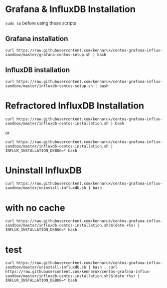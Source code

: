 # Grafana & InfluxDB Installation

`sudo su` before using these scripts

## Grafana installation

```
curl https://raw.githubusercontent.com/kennaruk/centos-grafana-influx-sandbox/master/grafana-centos-setup.sh | bash
```

## InfluxDB installation

```
curl https://raw.githubusercontent.com/kennaruk/centos-grafana-influx-sandbox/master/influxdb-centos-setup.sh | bash
```

# Refractored InfluxDB Installation

```
curl https://raw.githubusercontent.com/kennaruk/centos-grafana-influx-sandbox/master/influxdb-centos-installation.sh | bash
```

or

```
curl https://raw.githubusercontent.com/kennaruk/centos-grafana-influx-sandbox/master/influxdb-centos-installation.sh | INFLUX_INSTALLATION_DEBUG=* bash
```

# Uninstall InfluxDB

```
curl https://raw.githubusercontent.com/kennaruk/centos-grafana-influx-sandbox/master/uninstall-influxdb.sh | bash
```

# with no cache

```
curl https://raw.githubusercontent.com/kennaruk/centos-grafana-influx-sandbox/master/influxdb-centos-installation.sh?$(date +%s) | INFLUX_INSTALLATION_DEBUG=* bash
```

# test

```
curl https://raw.githubusercontent.com/kennaruk/centos-grafana-influx-sandbox/master/uninstall-influxdb.sh | bash ; curl https://raw.githubusercontent.com/kennaruk/centos-grafana-influx-sandbox/master/influxdb-centos-installation.sh?$(date +%s) | INFLUX_INSTALLATION_DEBUG=* bash
```
